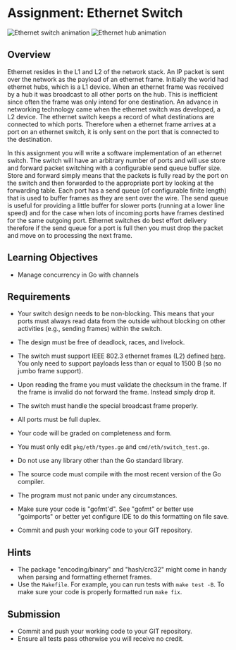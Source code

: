 # Assignment: Ethernet Switch

![Ethernet switch animation](http://www.fiber-optic-solutions.com/wp-content/uploads/2018/05/ethernet-switch.gif)
![Ethernet hub animation](http://www.fiber-optic-solutions.com/wp-content/uploads/2018/05/hub.gif)

## Overview

Ethernet resides in the L1 and L2 of the network stack.  An IP packet is sent over the network as the payload of an ethernet frame.  Initially the world had ethernet hubs, which is a L1 device.  When an ethernet frame was received by a hub it was broadcast to all other ports on the hub.  This is inefficient since often the frame was only intend for one destination.  An advance in networking technology came when the ethernet switch was developed, a L2 device.  The ethernet switch keeps a record of what destinations are connected to which ports.  Therefore when a ethernet frame arrives at a port on an ethernet switch, it is only sent on the port that is connected to the destination.

In this assignment you will write a software implementation of an ethernet switch.  The switch will have an arbitrary number of ports and will use store and forward packet switching with a configurable send queue buffer size.  Store and forward simply means that the packets is fully read by the port on the switch and then forwarded to the appropriate port by looking at the forwarding table.  Each port has a send queue (of configurable finite length) that is used to buffer frames as they are sent over the wire.  The send queue is useful for providing a little buffer for slower ports (running at a lower line speed) and for the case when lots of incoming ports have frames destined for the same outgoing port.  Ethernet switches do best effort delivery therefore if the send queue for a port is full then you must drop the packet and move on to processing the next frame.

## Learning Objectives

- Manage concurrency in Go with channels

## Requirements

- Your switch design needs to be non-blocking.  This means that your ports must always read data from the outside without blocking on other activities (e.g., sending frames) within the switch.
- The design must be free of deadlock, races, and livelock.
- The switch must support IEEE 802.3 ethernet frames (L2) defined [here](https://en.wikipedia.org/wiki/Ethernet_frame#Preamble_and_start_frame_delimiter).  You only need to support payloads less than or equal to 1500 B (so no jumbo frame support).
- Upon reading the frame you must validate the checksum in the frame.  If the frame is invalid do not forward the frame.  Instead simply drop it.
- The switch must handle the special broadcast frame properly.
- All ports must be full duplex.

- Your code will be graded on completeness and form.
- You must only edit `pkg/eth/types.go` and `cmd/eth/switch_test.go`.

- Do not use any library other than the Go standard library.
- The source code must compile with the most recent version of the Go compiler.
- The program must not panic under any circumstances.
- Make sure your code is "gofmt'd".  See "gofmt" or better use "goimports" or better yet configure IDE to do this formatting on file save.
- Commit and push your working code to your GIT repository.

## Hints

- The package "encoding/binary" and "hash/crc32" might come in handy when parsing and formatting ethernet frames.
- Use the `Makefile`.  For example, you can run tests with `make test -B`.  To make sure your code is properly formatted run `make fix`.

## Submission

- Commit and push your working code to your GIT repository.
- Ensure all tests pass otherwise you will receive no credit.
